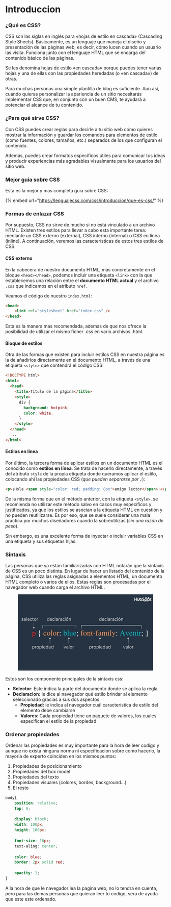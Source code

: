 # Introduccion

### ¿Qué es CSS?&#x20;

CSS son las siglas en inglés para «hojas de estilo en cascada» (Cascading Style Sheets). Básicamente, es un lenguaje que maneja el diseño y presentación de las páginas web, es decir, cómo lucen cuando un usuario las visita. Funciona junto con el lenguaje HTML que se encarga del contenido básico de las páginas.

Se les denomina hojas de estilo «en cascada» porque puedes tener varias hojas y una de ellas con las propiedades heredadas (o «en cascada») de otras.

Para muchas personas una simple plantilla de blog es suficiente. Aun así, cuando quieras personalizar la apariencia de un sitio necesitarás implementar CSS que, en conjunto con un buen CMS, te ayudará a potenciar el alcance de tu contenido.

### ¿Para qué sirve CSS?

Con CSS puedes crear reglas para decirle a tu sitio web cómo quieres mostrar la información y guardar los comandos para elementos de estilo (como fuentes, colores, tamaños, etc.) separados de los que configuran el contenido.

Además, puedes crear formatos específicos útiles para comunicar tus ideas y producir experiencias más agradables visualmente para los usuarios del sitio web.

### Mejor guia sobre CSS

Esta es la mejor y mas completa guia sobre CSS:

{% embed url="https://lenguajecss.com/css/introduccion/que-es-css/" %}

### Formas de enlazar CSS <a href="#formas-de-enlazar-css" id="formas-de-enlazar-css"></a>

Por supuesto, CSS no sirve de mucho si no está vinculado a un archivo HTML. Existen tres estilos para llevar a cabo esta importante tarea: mediante un CSS externo (external), CSS interno (internal) o CSS en línea (inline). A continuación, veremos las características de estos tres estilos de CSS.

#### CSS externo

En la cabecera de nuestro documento HTML, más concretamente en el bloque `<head></head>`, podemos incluir una etiqueta `<link>` con la que establecemos una relación entre el **documento HTML actual** y el archivo `.css` que indicamos en el atributo `href`.&#x20;

Veamos el código de nuestro `index.html`:

```html
<head>
    <link rel="stylesheet" href="index.css" />
</head>
```

Esta es la manera mas recomendada, ademas de que nos ofrece la posibilidad de utilizar el mismo ficher .css en vario archivos .html.

#### Bloque de estilos

Otra de las formas que existen para incluir estilos CSS en nuestra página es la de añadirlos directamente en el documento HTML, a través de una etiqueta `<style>` que contendrá el código CSS:

```html
<!DOCTYPE html>
<html>
  <head>
    <title>Título de la página</title>
    <style>
      div {
        background: hotpink;
        color: white;
      }
    </style>
  </head>
  ...
</html>
```

#### Estilos en linea

Por último, la tercera forma de aplicar estilos en un documento HTML es el conocido como **estilos en línea**. Se trata de hacerlo directamente, a través del atributo `style` de la propia etiqueta donde queramos aplicar el estilo, colocando ahí las propiedades CSS (_que pueden separarse por `;`_):

```html
<p>¡Hola <span style="color: red; padding: 8px">amigo lector</span>!</p>
```

De la misma forma que en el método anterior, con la etiqueta `<style>`, se recomienda no utilizar este método salvo en casos muy específicos y justificados, ya que los estilos se asocian a la etiqueta HTML en cuestión y no pueden reutilizarse. Es por eso, que se suele considerar una mala práctica por muchos diseñadores cuando la sobreutilizas (_sin una razón de peso_).

Sin embargo, es una excelente forma de inyectar o incluir variables CSS en una etiqueta y sus etiquetas hijas.

### Sintaxis

Las personas que ya están familiarizadas con HTML notarán que la sintaxis de CSS es un poco distinta. En lugar de hacer un listado del contenido de la página, CSS utiliza las reglas asignadas a elementos HTML, un documento HTML completo o varios de ellos. Estas reglas son procesadas por el navegador web cuando carga el archivo HTML.

<figure><img src="../.gitbook/assets/image (4).png" alt=""><figcaption></figcaption></figure>

Estos son los componente principales de la sintaxis css:

* **Selector**: Este indica la parte del documento donde se aplica la regla
* **Declaracion:** le dice al navegador qué estilo brindar al elemento seleccionado gracias a sus dos aspectos
  * **Propiedad:** le indica al navegador cuál característica de estilo del elemento debe cambiarse
  * **Valores**: Cada propiedad tiene un paquete de valores, los cuales especifican el estilo de la propiedad

### Ordenar propiedades

Ordenar las propiedades es muy importante para la hora de leer codigo y aunque no exista ninguna norma ni especificacion sobre como hacerlo, la mayoria de experto coinciden en los mismos puntos:

1. Propiedades de posicionamiento
2. Propiedades del box model
3. Propiedades del texto
4. Propiedades visuales (colores, bordes, background...)
5. El resto

```css
body{
    position: relative;
    top: 0;
    
    display: block;
    width: 100px;
    height: 100px;
    
    font-size: 16px;
    text-aling: center;
    
    color: blue;
    border: 2px solid red;
    
    opacity: 1;
}
```

A la hora de que le navegador lea la pagina web, no lo tendra en cuenta, pero para las demas personas que quieran leer to codigo, sera de ayuda que este este ordenado.
